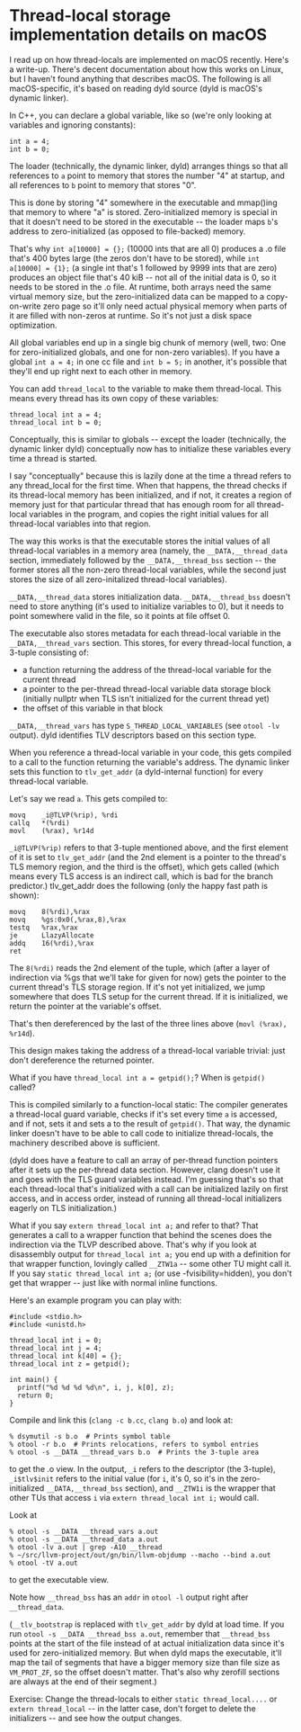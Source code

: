 # Thread-local storage implementation details on macOS

I read up on how thread-locals are implemented on macOS recently. Here's a
write-up. There's decent documentation about how this works on Linux, but I
haven't found anything that describes macOS. The following is all
macOS-specific, it's based on reading dyld source (dyld is macOS's dynamic
linker).

In C++, you can declare a global variable, like so (we're
only looking at variables and ignoring constants):

    int a = 4;
    int b = 0;

The loader (technically, the dynamic linker, dyld) arranges things so that all
references to `a` point to memory that stores the number "4" at startup, and
all references to `b` point to memory that stores "0".

This is done by storing "4" somewhere in the executable and
mmap()ing that memory to where "a" is stored. Zero-initialized
memory is special in that it doesn't need to be stored in the
executable -- the loader maps `b`'s address to zero-initialized
(as opposed to file-backed) memory.

That's why `int a[10000] = {};` (10000 ints that are all 0)
produces a .o file that's 400 bytes large (the zeros don't
have to be stored), while `int a[10000] = {1};` (a single int
that's 1 followed by 9999 ints that are zero) produces an
object file that's 40 kiB -- not all of the initial data is 0,
so it needs to be stored in the .o file. At runtime, both
arrays need the same virtual memory size, but the zero-initialized data can be
mapped to a copy-on-write zero page so it'll only need actual physical memory
when parts of it are filled with non-zeros at runtime. So it's not just a disk
space optimization.

All global variables end up in a single big chunk of memory
(well, two: One for zero-initialized globals, and one for
non-zero variables). If you have a global `int a = 4;` in one cc file and
`int b = 5;` in another, it's possible that they'll end up right next to each
other in memory.

You can add `thread_local` to the variable to make them
thread-local. This means every thread has its own copy of these
variables:

    thread_local int a = 4;
    thread_local int b = 0;

Conceptually, this is similar to globals -- except the loader
(technically, the dynamic linker dyld) conceptually now has to initialize these
variables every time a thread is started.

I say "conceptually" because this is lazily done at the time a thread refers to
any thread\_local for the first time. When that happens, the thread checks if
its thread-local memory has been initialized, and if not, it creates a region
of memory just for that particular thread that has enough room for all
thread-local variables in the program, and copies the right initial values for
all thread-local variables into that region.

The way this works is that the executable stores the initial values of all
thread-local variables in a memory area (namely, the `__DATA,__thread_data`
section, immediately followed by the `__DATA,__thread_bss` section -- the former
stores all the non-zero thread-local variables, while
the second just stores the size of all zero-initalized thread-local variables).

`__DATA,__thread_data` stores initialization data. `__DATA,__thread_bss`
doesn't need to store anything (it's used to initialize variables to 0),
but it needs to point somewhere valid in the file, so it points at
file offset 0.

The executable also stores metadata for each thread-local variable in the
`__DATA,__thread_vars` section. This stores, for every thread-local function, a
3-tuple consisting of:

* a function returning the address of the thread-local variable for the current
  thread
* a pointer to the per-thread thread-local variable data storage block
  (initially nullptr when TLS isn't initialized for the current thread yet)
* the offset of this variable in that block

`__DATA,__thread_vars` has type `S_THREAD_LOCAL_VARIABLES` (see `otool -lv`
output). dyld identifies TLV descriptors based on this section type.

When you reference a thread-local variable in your code, this gets compiled to
a call to the function returning the variable's address. The dynamic linker
sets this function to `tlv_get_addr` (a dyld-internal function) for every
thread-local variable.

Let's say we read `a`. This gets compiled to:

	movq	_i@TLVP(%rip), %rdi
	callq	*(%rdi)
	movl	(%rax), %r14d

`_i@TLVP(%rip)` refers to that 3-tuple mentioned above, and the first element
of it is set to `tlv_get_addr` (and the 2nd element is a pointer to the
thread's TLS memory region, and the third is the offset), which gets called
(which means every TLS access is an indirect call, which is bad for the branch
predictor.) tlv\_get\_addr does the following (only the happy fast path is
shown):

    movq	8(%rdi),%rax
    movq	%gs:0x0(,%rax,8),%rax
    testq	%rax,%rax
    je		LlazyAllocate
    addq	16(%rdi),%rax
    ret

The `8(%rdi)` reads the 2nd element of the tuple, which (after a layer of
indirection via %gs that we'll take for given for now) gets the pointer to the
current thread's TLS storage region. If it's not yet initialized, we jump
somewhere that does TLS setup for the current thread. If it is initialized, we
return the pointer at the variable's offset.

That's then dereferenced by the last of the three lines above
(`movl (%rax), %r14d`).

This design makes taking the address of a thread-local variable trivial: just
don't dereference the returned pointer.

What if you have `thread_local int a = getpid();`? When is `getpid()` called?

This is compiled similarly to a function-local static: The compiler generates
a thread-local guard variable, checks if it's set every time `a` is accessed,
and if not, sets it and sets a to the result of `getpid()`. That way, the
dynamic linker doesn't have to be able to call code to initialize thread-locals,
the machinery described above is sufficient.

(dyld does have a feature to call an array of per-thread function
pointers after it sets up the per-thread data section. However, clang doesn't
use it and goes with the TLS guard variables instead. I'm guessing that's so
that each thread-local that's initialized with a call can be initialized lazily
on first access, and in access order, instead of running all thread-local
initializers eagerly on TLS initialization.)

What if you say `extern thread_local int a;` and refer to that? That generates
a call to a wrapper function that behind the scenes does the indirection via
the TLVP described above. That's why if you look at disassembly output for
`thread_local int a;` you end up with a definition for that wrapper function,
lovingly called `__ZTW1a` -- some other TU might call it. If you say
`static thread_local int a;` (or use -fvisibility=hidden), you don't get
that wrapper -- just like with normal inline functions.

Here's an example program you can play with:

    #include <stdio.h>
    #include <unistd.h>

    thread_local int i = 0;
    thread_local int j = 4;
    thread_local int k[40] = {};
    thread_local int z = getpid();

    int main() {
      printf("%d %d %d %d\n", i, j, k[0], z);
      return 0;
    }

Compile and link this (`clang -c b.cc`, `clang b.o`) and look at:

    % dsymutil -s b.o  # Prints symbol table
    % otool -r b.o  # Prints relocations, refers to symbol entries
    % otool -s __DATA __thread_vars b.o  # Prints the 3-tuple area

to get the .o view. In the output, `_i` refers to the descriptor (the 3-tuple),
`_i$tlv$init` refers to the initial value (for `i`, it's 0, so it's in the
zero-initialized `__DATA,__thread_bss` section), and `__ZTW1i` is the wrapper
that other TUs that access `i` via `extern thread_local int i;` would call.

Look at

    % otool -s __DATA __thread_vars a.out
    % otool -s __DATA __thread_data a.out
    % otool -lv a.out | grep -A10 __thread
    % ~/src/llvm-project/out/gn/bin/llvm-objdump --macho --bind a.out
    % otool -tV a.out

to get the executable view.

Note how `__thread_bss` has an `addr` in `otool -l` output right after
`__thread_data`.

(`__tlv_bootstrap` is replaced with `tlv_get_addr` by dyld at load time.
If you run `otool -s __DATA __thread_bss a.out`, remember that `__thread_bss`
points at the start of the file instead of at actual initialization data
since it's used for zero-initialized memory. But when dyld maps the executable,
it'll map the tail of segments that have a bigger memory size than file size
as `VM_PROT_ZF`, so the offset doesn't matter. That's also why zerofill sections
are always at the end of their segment.)

Exercise: Change the thread-locals to either `static thread_local....` or
`extern thread_local` -- in the latter case, don't forget to delete the
initializers -- and see how the output changes.

